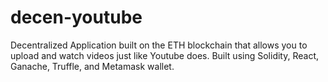 # decen-youtube
Decentralized Application built on the ETH blockchain that allows you to upload and watch videos just like Youtube does.  Built using Solidity, React, Ganache, Truffle, and Metamask wallet.
